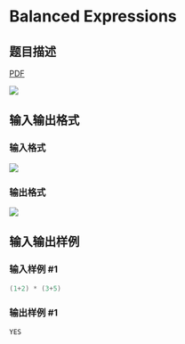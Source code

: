 # Balanced Expressions

## 题目描述

[problemUrl]: https://uva.onlinejudge.org/index.php?option=com_onlinejudge&Itemid=8&category=10&page=show_problem&problem=817

[PDF](https://uva.onlinejudge.org/external/8/p876.pdf)

![](https://cdn.luogu.com.cn/upload/vjudge_pic/UVA876/809607c5c9d7123d97799e38e5c8d279bf50f3f4.png)

## 输入输出格式

### 输入格式

![](https://cdn.luogu.com.cn/upload/vjudge_pic/UVA876/62b272e447f577c7b8deb653fbfb37d970c05a30.png)

### 输出格式

![](https://cdn.luogu.com.cn/upload/vjudge_pic/UVA876/4e8f28ca3048052f497f0fd766077673d45bfb24.png)

## 输入输出样例

### 输入样例 #1

```cpp
(1+2) * (3+5)
```


### 输出样例 #1

```cpp
YES
```


